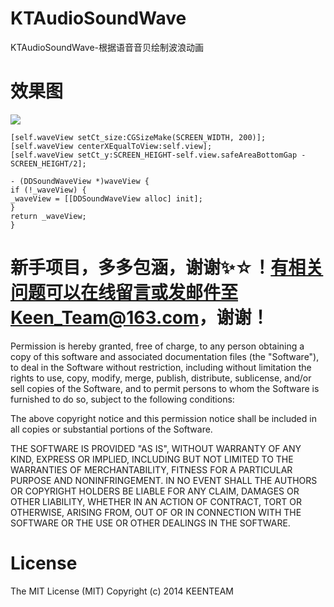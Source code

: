 # KTAudioSoundWave

KTAudioSoundWave-根据语音音贝绘制波浪动画
     
# 效果图

![](https://github.com/liuzhida33/DDSoundWave/blob/master/images/soundwave.gif)
```
[self.waveView setCt_size:CGSizeMake(SCREEN_WIDTH, 200)];
[self.waveView centerXEqualToView:self.view];
[self.waveView setCt_y:SCREEN_HEIGHT-self.view.safeAreaBottomGap - SCREEN_HEIGHT/2];

- (DDSoundWaveView *)waveView {
if (!_waveView) {
_waveView = [[DDSoundWaveView alloc] init];
}
return _waveView;
}
```

# 新手项目，多多包涵，谢谢✨☆！有相关问题可以在线留言或发邮件至Keen_Team@163.com，谢谢！

Permission is hereby granted, free of charge, to any person obtaining a copy of this software and associated documentation files (the "Software"), to deal in the Software without restriction, including without limitation the rights to use, copy, modify, merge, publish, distribute, sublicense, and/or sell copies of the Software, and to permit persons to whom the Software is furnished to do so, subject to the following conditions:

The above copyright notice and this permission notice shall be included in all copies or substantial portions of the Software.

THE SOFTWARE IS PROVIDED "AS IS", WITHOUT WARRANTY OF ANY KIND, EXPRESS OR IMPLIED, INCLUDING BUT NOT LIMITED TO THE WARRANTIES OF MERCHANTABILITY, FITNESS FOR A PARTICULAR PURPOSE AND NONINFRINGEMENT. IN NO EVENT SHALL THE AUTHORS OR COPYRIGHT HOLDERS BE LIABLE FOR ANY CLAIM, DAMAGES OR OTHER LIABILITY, WHETHER IN AN ACTION OF CONTRACT, TORT OR OTHERWISE, ARISING FROM, OUT OF OR IN CONNECTION WITH THE SOFTWARE OR THE USE OR OTHER DEALINGS IN THE SOFTWARE.

# License

The MIT License (MIT)  Copyright (c) 2014 KEENTEAM
